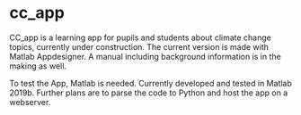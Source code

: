 # cc_app
CC_app is a learning app for pupils and students about climate change topics, currently under construction. The current version is made with Matlab Appdesigner. A manual including background information is in the making as well.

To test the App, Matlab is needed. Currently developed and tested in Matlab 2019b. Further plans are to parse the code to Python and host the app on a webserver.
